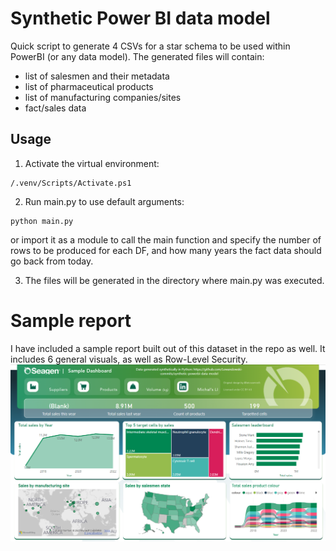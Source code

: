 # Synthetic Power BI data model

Quick script to generate 4 CSVs for a star schema to be used within PowerBI (or any data model). The generated files will contain:
- list of salesmen and their metadata
- list of pharmaceutical products
- list of manufacturing companies/sites
- fact/sales data

## Usage
1. Activate the virtual environment:
```
/.venv/Scripts/Activate.ps1
```
2. Run main.py to use default arguments:
```
python main.py
```
or import it as a module to call the main function and specify the number of rows to be produced for each DF, and how many years the fact data should go back from today.

3. The files will be generated in the directory where main.py was executed.

# Sample report

I have included a sample report built out of this dataset in the repo as well. It includes 6 general visuals, as well as Row-Level Security.
![report screenshot](https://github.com/Lewandowski-commits/synthetic-powerbi-data-model/blob/master/Dashboard.png)
